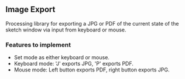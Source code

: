 ## Image Export
Processing library for exporting a JPG or PDF of the current state of the sketch window via input from keyboard or mouse.

### Features to implement
- Set mode as either keyboard or mouse.
- Keyboard mode: 'J' exports JPG, 'P' exports PDF.
- Mouse mode: Left button exports PDF, right button exports JPG.
